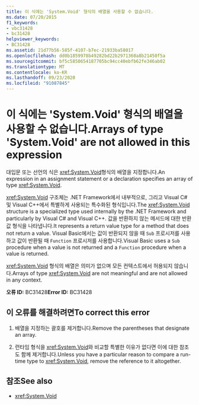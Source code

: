 ```yaml
---
title: 이 식에는 'System.Void' 형식의 배열을 사용할 수 없습니다.
ms.date: 07/20/2015
f1_keywords:
- vbc31428
- bc31428
helpviewer_keywords:
- BC31428
ms.assetid: 21d77b56-585f-4107-b7ec-21933ba58017
ms.openlocfilehash: dd0b1859978b49282bd22b2971360a8b21450f5a
ms.sourcegitcommit: bf5c5850654187705bc94cc40ebfb62fe346ab02
ms.translationtype: MT
ms.contentlocale: ko-KR
ms.lasthandoff: 09/23/2020
ms.locfileid: "91087845"
---
```

# <a name="arrays-of-type-systemvoid-are-not-allowed-in-this-expression"></a><span data-ttu-id="a96a3-102">이 식에는 'System.Void' 형식의 배열을 사용할 수 없습니다.</span><span class="sxs-lookup"><span data-stu-id="a96a3-102">Arrays of type 'System.Void' are not allowed in this expression</span></span>

<span data-ttu-id="a96a3-103">대입문 또는 선언의 식은 <xref:System.Void>형식의 배열을 지정합니다.</span><span class="sxs-lookup"><span data-stu-id="a96a3-103">An expression in an assignment statement or a declaration specifies an array of type <xref:System.Void>.</span></span>  
  
 <span data-ttu-id="a96a3-104"><xref:System.Void> 구조체는 .NET Framework에서 내부적으로, 그리고 Visual C# 및 Visual C++에서 특별하게 사용되는 특수화된 형식입니다.</span><span class="sxs-lookup"><span data-stu-id="a96a3-104">The <xref:System.Void> structure is a specialized type used internally by the .NET Framework and particularly by Visual C# and Visual C++.</span></span> <span data-ttu-id="a96a3-105">값을 반환하지 않는 메서드에 대한 반환 값 형식을 나타냅니다.</span><span class="sxs-lookup"><span data-stu-id="a96a3-105">It represents a return value type for a method that does not return a value.</span></span> <span data-ttu-id="a96a3-106">Visual Basic에서는 값이 반환되지 않을 때 `Sub` 프로시저를 사용하고 값이 반환될 때 `Function` 프로시저를 사용합니다.</span><span class="sxs-lookup"><span data-stu-id="a96a3-106">Visual Basic uses a `Sub` procedure when a value is not returned and a `Function` procedure when a value is returned.</span></span>  
  
 <span data-ttu-id="a96a3-107"><xref:System.Void> 형식의 배열은 의미가 없으며 모든 컨텍스트에서 허용되지 않습니다.</span><span class="sxs-lookup"><span data-stu-id="a96a3-107">Arrays of type <xref:System.Void> are not meaningful and are not allowed in any context.</span></span>  
  
 <span data-ttu-id="a96a3-108">**오류 ID:** BC31428</span><span class="sxs-lookup"><span data-stu-id="a96a3-108">**Error ID:** BC31428</span></span>  
  
## <a name="to-correct-this-error"></a><span data-ttu-id="a96a3-109">이 오류를 해결하려면</span><span class="sxs-lookup"><span data-stu-id="a96a3-109">To correct this error</span></span>  
  
1. <span data-ttu-id="a96a3-110">배열을 지정하는 괄호를 제거합니다.</span><span class="sxs-lookup"><span data-stu-id="a96a3-110">Remove the parentheses that designate an array.</span></span>  
  
2. <span data-ttu-id="a96a3-111">런타임 형식을 <xref:System.Void>와 비교할 특별한 이유가 없다면 이에 대한 참조도 함께 제거합니다.</span><span class="sxs-lookup"><span data-stu-id="a96a3-111">Unless you have a particular reason to compare a run-time type to <xref:System.Void>, remove the reference to it altogether.</span></span>  
  
## <a name="see-also"></a><span data-ttu-id="a96a3-112">참조</span><span class="sxs-lookup"><span data-stu-id="a96a3-112">See also</span></span>

- <xref:System.Void>
